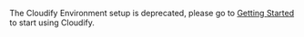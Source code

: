 The Cloudify Environment setup is deprecated, please go to [Getting Started](https://docs.cloudify.co/trial_getting_started/) to start using Cloudify.
